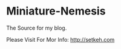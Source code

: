 Miniature-Nemesis
=================

The Source for my blog.

Please Visit For Mor Info:
http://setkeh.com
